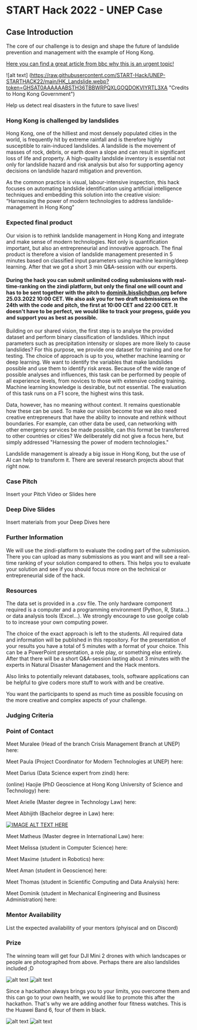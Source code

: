 # START Hack 2022 - UNEP Case 

## Case Introduction

The core of our challenge is to design and shape the future of landslide prevention and management with the example of Hong Kong.

[Here you can find a great article from bbc why this is an urgent topic!](https://www.bbc.com/future/article/20220225-how-hong-kong-protects-people-from-its-deadly-landslides) 

![alt text] (https://raw.githubusercontent.com/START-Hack/UNEP-STARTHACK22/main/HK_Landslide.webp?token=GHSAT0AAAAAABSTH36TBBWRPQXLGOQDOKVIYRTL3XA "Credits to Hong Kong Government")

Help us detect real disasters in the future to save lives!

### Hong Kong is challenged by landslides

Hong Kong, one of the hilliest and most densely populated cities in the world, is frequently hit by extreme rainfall and is therefore highly susceptible to rain-induced landslides. A landslide is the movement of masses of rock, debris, or earth down a slope and can result in significant loss of life and property.  A high-quality landslide inventory is essential not only for landslide hazard and risk analysis but also for supporting agency decisions on landslide hazard mitigation and prevention.

As the common practice is visual, labour-intensive inspection, this hack focuses on automating landslide identification using artificial intelligence techniques and embedding this solution into the creative vision: “Harnessing the power of modern technologies to address landslide-management in Hong Kong”
 
 ### Expected final product 
 
Our vision is to rethink landslide management in Hong Kong and integrate and make sense of modern technologies. Not only is quantification important, but also an entrepreneurial and innovative approach. The final product is therefore a vision of landslide management presented in 5 minutes based on classified input parameters using machine learning/deep learning. After that we got a short 3 min Q&A-session with our experts. 
 
 #### During the hack you can submit unlimited coding submissions with real-time-ranking on the zindi platform, but only the final one will count and has to be sent together with the pitch to dominik.bisslich@un.org before 25.03.2022 10:00 CET. We also ask you for two draft submissions on the 24th with the code and pitch, the first at 10:00 CET and 22:00 CET. It doesn't have to be perfect, we would like to track your progess, guide you and support you as best as possible. 
 
 
Building on our shared vision, the first step is to analyse the provided dataset and perform binary classification of landslides. Which input parameters such as precipitation intensity or slopes are more likely to cause landslides? For this purpose, we provide one dataset for training and one for testing.  The choice of approach is up to you, whether machine learning or deep learning. We want to identify the variables that make landslides possible and use them to identify risk areas. Because of the wide range of possible analyses and influences, this task can be performed by people of all experience levels, from novices to those with extensive coding training. Machine learning knowledge is desirable, but not essential. The evaluation of this task runs on a F1 score, the highest wins this task.

Data, however, has no meaning without context. It remains questionable how these can be used. To make our vision become true we also need creative entrepreneurs that have the ability to innovate and rethink without boundaries. For example, can other data be used, can networking with other emergency services be made possible, can this format be transferred to other countries or cities? We deliberately did not give a focus here, but simply addressed "Harnessing the power of modern technologies."

Landslide management is already a big issue in Hong Kong, but the use of AI can help to transform it. There are several research projects about that right now.

### Case Pitch
Insert your Pitch Video or Slides here

### Deep Dive Slides
Insert materials from your Deep Dives here

### Further Information

We will use the zindi-platform to evaluate the coding part of the submission. There you can upload as many submissions as you want and will see a real-time ranking of your solution compared to others. This helps you to evaluate your solution and see if you should focus more on the technical or entrepreneurial side of the hack. 

### Resources

The data set is provided in a .csv file. The only hardware component required is a computer and a programming environment (Python, R, Stata...) or data analysis tools (Excel...). We strongly encourage to use goolge colab to to increase your own computing power. 

The choice of the exact approach is left to the students. All required data and information will be published in this repository. For the presentation of your results you have a total of 5 minutes with a format of your choice. This can be a PowerPoint presentation, a role play, or something else entirely. After that there will be a short Q&A-session lasting about 3 minutes with the experts in Natural Disaster Management and the Hack mentors.




Also links to potentially relevant databases, tools, software applications can be helpful to give coders more stuff to work with and be creative.

You want the participants to spend as much time as possible focusing on the more creative and complex aspects of your challenge.

### Judging Criteria



### Point of Contact

Meet Muralee (Head of the branch Crisis Management Branch at UNEP) here:

Meet Paula (Project Coordinator for Modern Technologies at UNEP) here: 

Meet Darius (Data Science expert from zindi) here:

(online) Haojie (PhD Geoscience at Hong Kong University of Science and Technology) here:

Meet Arielle (Master degree in Technology Law) here:

Meet Abhijith (Bachelor degree in Law) here: 

[![IMAGE ALT TEXT HERE](https://img.youtube.com/vi/G3UULaRk6wI/0.jpg)](https://youtu.be/G3UULaRk6wI) 

Meet Matheus (Master degree in International Law) here:

Meet Melissa (student in Computer Science) here:

Meet Maxime (student in Robotics) here:

Meet Aman (student in Geoscience) here:

Meet Thomas (student in Scientific Computing and Data Analysis) here:

Meet Dominik (student in Mechanical Engineering and Business Administration) here:



### Mentor Availability
List the expected availability of your mentors (phyiscal and on Discord)

### Prize

The winning team will get four DJI Mini 2 drones with which landscapes or people are photographed from above. Perhaps there are also landslides included ;D

![alt text](https://github.com/START-Hack/UNEP-STARTHACK22/blob/main/DJI_Mini_2.jpg)
![alt text](https://github.com/START-Hack/UNEP-STARTHACK22/blob/main/DJI-Mini-2-flying.jpg)

Since a hackathon always brings you to your limits, you overcome them and this can go to your own health, we would like to promote this after the hackathon. That's why we are adding another four fitness watches. This is the Huawei Band 6, four of them in black.

![alt text](https://github.com/START-Hack/UNEP-STARTHACK22/blob/main/Huawei_Band_6.jpg)
![alt text](https://raw.githubusercontent.com/START-Hack/UNEP-STARTHACK22/main/Champagne.webp?token=GHSAT0AAAAAABSTH36TPBWWSZ4JMVEPKFMEYRTL27Q)

